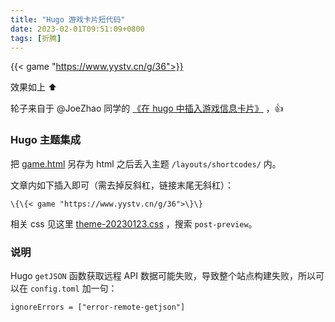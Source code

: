 ```yaml
---
title: "Hugo 游戏卡片短代码"
date: 2023-02-01T09:51:09+0800
tags: [折腾]
---
```


{{< game "https://www.yystv.cn/g/36">}}

效果如上 ⬆️

轮子来自于 @JoeZhao 同学的 [《在 hugo 中插入游戏信息卡片》](https://fun2ex.com/posts/game-info-show-api/) ，👍

<!--more-->

### Hugo 主题集成

把 [game.html](https://github.com/lmm214/immmmm/blob/master/themes/hello-friend/layouts/shortcodes/game.html) 另存为 html 之后丢入主题 `/layouts/shortcodes/` 内。

文章内如下插入即可（需去掉反斜杠，链接末尾无斜杠）：

```
\{\{< game "https://www.yystv.cn/g/36">\}\}
```

相关 css 见这里 [theme-20230123.css](https://github.com/lmm214/immmmm/blob/master/themes/hello-friend/static/theme-20230123.css) ，搜索 `post-preview`。

### 说明

Hugo  `getJSON` 函数获取远程 API 数据可能失败，导致整个站点构建失败，所以可以在 `config.toml` 加一句：

```
ignoreErrors = ["error-remote-getjson"]
```